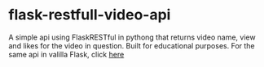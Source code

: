 # flask-restfull-video-api
A simple api using FlaskRESTful in pythong that returns video name, view and likes for the video in question.
Built for educational purposes.
For the same api in valilla Flask, click [here](https://github.com/Zach-Snow/flask-video-api)
